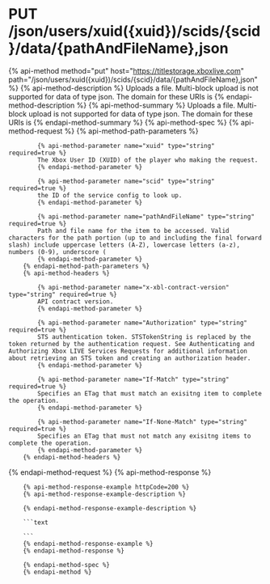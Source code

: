 # PUT /json/users/xuid({xuid})/scids/{scid}/data/{pathAndFileName},json

{% api-method method="put" host="https://titlestorage.xboxlive.com" path="/json/users/xuid({xuid})/scids/{scid}/data/{pathAndFileName},json" %}
        {% api-method-description %}
        Uploads a file. Multi-block upload is not supported for data of type json. The domain for these URIs is 
        {% endapi-method-description %}
        {% api-method-summary %}
        Uploads a file. Multi-block upload is not supported for data of type json. The domain for these URIs is 
        {% endapi-method-summary %}
        {% api-method-spec %}
        {% api-method-request %}
        {% api-method-path-parameters %}
        
            {% api-method-parameter name="xuid" type="string" required=true %}
            The Xbox User ID (XUID) of the player who making the request.
            {% endapi-method-parameter %}

            {% api-method-parameter name="scid" type="string" required=true %}
            the ID of the service config to look up.
            {% endapi-method-parameter %}

            {% api-method-parameter name="pathAndFileName" type="string" required=true %}
            Path and file name for the item to be accessed. Valid characters for the path portion (up to and including the final forward slash) include uppercase letters (A-Z), lowercase letters (a-z), numbers (0-9), underscore (
            {% endapi-method-parameter %}
        {% endapi-method-path-parameters %}
        {% api-method-headers %}
        
            {% api-method-parameter name="x-xbl-contract-version" type="string" required=true %}
            API contract version.
            {% endapi-method-parameter %}

            {% api-method-parameter name="Authorization" type="string" required=true %}
            STS authentication token. STSTokenString is replaced by the token returned by the authentication request. See Authenticating and Authorizing Xbox LIVE Services Requests for additional information about retrieving an STS token and creating an authorization header.
            {% endapi-method-parameter %}

            {% api-method-parameter name="If-Match" type="string" required=true %}
            Specifies an ETag that must match an exisitng item to complete the operation.
            {% endapi-method-parameter %}

            {% api-method-parameter name="If-None-Match" type="string" required=true %}
            Specifies an ETag that must not match any exisitng items to complete the operation.
            {% endapi-method-parameter %}
        {% endapi-method-headers %}
{% endapi-method-request %}
        {% api-method-response %}
        
        {% api-method-response-example httpCode=200 %}
        {% api-method-response-example-description %}
        
        {% endapi-method-response-example-description %}
        
        ```text
        
        ```
        {% endapi-method-response-example %}
        {% endapi-method-response %}
        
        {% endapi-method-spec %}
        {% endapi-method %}